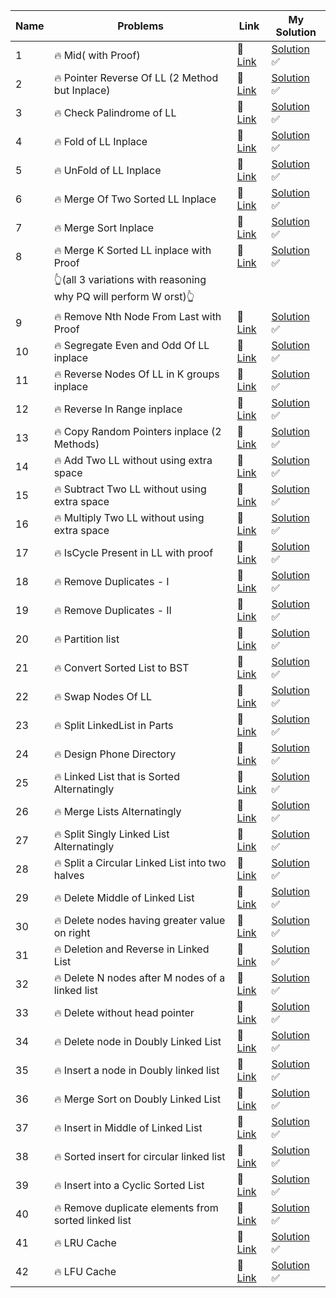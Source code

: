 |Name |                      Problems                                              |               Link                  |    My Solution    |
|-----|----------------------------------------------------------------------------|---------------------------------------------|---------------------  |              
|1      |  🔥 Mid( with Proof)                                   | 📌 [Link]() |[Solution]() ✅|                                                   
|2	    |  🔥 Pointer Reverse Of LL (2 Method but Inplace)       | 📌 [Link]() |[Solution]() ✅|                                                       
|3	    |  🔥 Check Palindrome of LL                             | 📌 [Link]() |[Solution]() ✅|                                                       
|4	    |  🔥 Fold of LL Inplace                                 | 📌 [Link]() |[Solution]() ✅|                                                                       
|5	    |  🔥 UnFold of LL Inplace                               | 📌 [Link]() |[Solution]() ✅|                                                       
|6	    |  🔥 Merge Of Two Sorted LL Inplace                     | 📌 [Link]() |[Solution]() ✅|                                                       
|7	    |  🔥 Merge Sort Inplace                                 | 📌 [Link]() |[Solution]() ✅|                                                           
|8	    |  🔥 Merge K Sorted LL inplace with Proof               | 📌 [Link]() |[Solution]() ✅| 
|	    | 👆(all 3 variations with reasoning why PQ will perform W orst)👆                                                                                                        
|9	    |  🔥 Remove Nth Node From Last with Proof               | 📌 [Link]() |[Solution]() ✅|                                                   
|10    	|  🔥 Segregate Even and Odd Of LL inplace               | 📌 [Link]() |[Solution]() ✅|                                                   
|11    	|  🔥 Reverse Nodes Of LL in K groups inplace            | 📌 [Link]() |[Solution]() ✅|                                                                   
|12    	|  🔥 Reverse In Range inplace                           | 📌 [Link]() |[Solution]() ✅|                       
|13    	|  🔥 Copy Random Pointers inplace (2 Methods)           | 📌 [Link]() |[Solution]() ✅|                                                   
|14    	|  🔥 Add Two LL without using extra space               | 📌 [Link]() |[Solution]() ✅|                                                   
|15    	|  🔥 Subtract Two LL without using extra space          | 📌 [Link]() |[Solution]() ✅|                                                               
|16    	|  🔥 Multiply Two LL without using extra space          | 📌 [Link]() |[Solution]() ✅|                                                           
|17    	|  🔥 IsCycle Present in LL with proof                   | 📌 [Link]() |[Solution]() ✅|                                                               
|18    	|  🔥 Remove Duplicates - I                              | 📌 [Link]() |[Solution]() ✅|                                                                   
|19    	|  🔥 Remove Duplicates - II                             | 📌 [Link]() |[Solution]() ✅|                                                                   
|20    	|  🔥 Partition list                                     | 📌 [Link]() |[Solution]() ✅|                                                   
|21    	|  🔥 Convert Sorted List to BST                         | 📌 [Link]() |[Solution]() ✅|                                                   
|22    	|  🔥 Swap Nodes Of LL                                   | 📌 [Link]() |[Solution]() ✅|                                                               
|23    	|  🔥 Split LinkedList in Parts                          | 📌 [Link]() |[Solution]() ✅|                                                           
|24    	|  🔥 Design Phone Directory                             | 📌 [Link]() |[Solution]() ✅|                                                   
|25    	|  🔥 Linked List that is Sorted Alternatingly           | 📌 [Link]() |[Solution]() ✅|                                                               
|26    	|  🔥 Merge Lists Alternatingly                          | 📌 [Link]() |[Solution]() ✅|                                                   
|27    	|  🔥 Split Singly Linked List Alternatingly             | 📌 [Link]() |[Solution]() ✅|                                                           
|28    	|  🔥 Split a Circular Linked List into two halves       | 📌 [Link]() |[Solution]() ✅|                                                               
|29    	|  🔥 Delete Middle of Linked List                       | 📌 [Link]() |[Solution]() ✅|                                                   
|30    	|  🔥 Delete nodes having greater value on right         | 📌 [Link]() |[Solution]() ✅|                                           
|31    	|  🔥 Deletion and Reverse in Linked List                | 📌 [Link]() |[Solution]() ✅|                                                       
|32    	|  🔥 Delete N nodes after M nodes of a linked list      | 📌 [Link]() |[Solution]() ✅|                                                                   
|33    	|  🔥 Delete without head pointer                        | 📌 [Link]() |[Solution]() ✅|                                                               
|34    	|  🔥 Delete node in Doubly Linked List                  | 📌 [Link]() |[Solution]() ✅|                                                                   
|35    	|  🔥 Insert a node in Doubly linked list                | 📌 [Link]() |[Solution]() ✅|                                                       
|36    	|  🔥 Merge Sort on Doubly Linked List                   | 📌 [Link]() |[Solution]() ✅|                                               
|37    	|  🔥 Insert in Middle of Linked List                    | 📌 [Link]() |[Solution]() ✅|                                                       
|38    	|  🔥 Sorted insert for circular linked list             | 📌 [Link]() |[Solution]() ✅|                                                       
|39    	|  🔥 Insert into a Cyclic Sorted List                   | 📌 [Link]() |[Solution]() ✅|                                                   
|40    	|  🔥 Remove duplicate elements from sorted linked list  | 📌 [Link]() |[Solution]() ✅|                                                   
|41    	|  🔥 LRU Cache                                          | 📌 [Link]() |[Solution]() ✅|                               
|42    	|  🔥 LFU Cache                                          | 📌 [Link]() |[Solution]() ✅|                                   